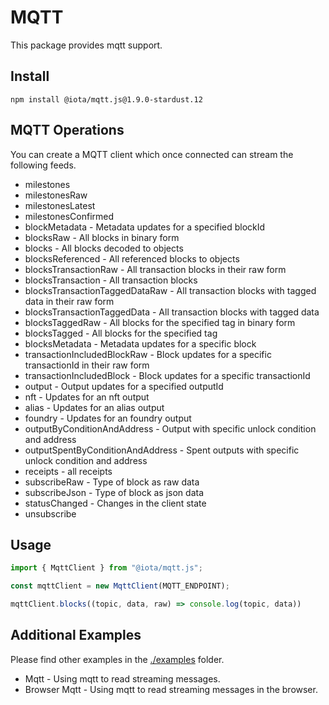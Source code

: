 # MQTT

This package provides mqtt support.

## Install

```shell
npm install @iota/mqtt.js@1.9.0-stardust.12
```

## MQTT Operations

You can create a MQTT client which once connected can stream the following feeds.

* milestones
* milestonesRaw
* milestonesLatest
* milestonesConfirmed
* blockMetadata - Metadata updates for a specified blockId
* blocksRaw - All blocks in binary form
* blocks - All blocks decoded to objects
* blocksReferenced - All referenced blocks to objects
* blocksTransactionRaw - All transaction blocks in their raw form
* blocksTransaction - All transaction blocks
* blocksTransactionTaggedDataRaw - All transaction blocks with tagged data in their raw form
* blocksTransactionTaggedData - All transaction blocks with tagged data
* blocksTaggedRaw - All blocks for the specified tag in binary form
* blocksTagged - All blocks for the specified tag
* blocksMetadata -  Metadata updates for a specific block
* transactionIncludedBlockRaw -  Block updates for a specific transactionId in their raw form
* transactionIncludedBlock -  Block updates for a specific transactionId
* output - Output updates for a specified outputId
* nft - Updates for an nft output
* alias - Updates for an alias output
* foundry - Updates for an foundry output
* outputByConditionAndAddress - Output with specific unlock condition and address
* outputSpentByConditionAndAddress - Spent outputs with specific unlock condition and address
* receipts - all receipts
* subscribeRaw - Type of block as raw data
* subscribeJson - Type of block as json data
* statusChanged - Changes in the client state
* unsubscribe

## Usage

```js
import { MqttClient } from "@iota/mqtt.js";

const mqttClient = new MqttClient(MQTT_ENDPOINT);

mqttClient.blocks((topic, data, raw) => console.log(topic, data))
```

## Additional Examples

Please find other examples in the [./examples](./examples) folder.

* Mqtt - Using mqtt to read streaming messages.
* Browser Mqtt - Using mqtt to read streaming messages in the browser.
